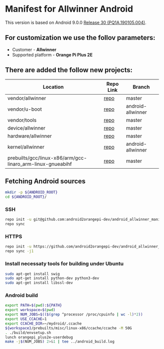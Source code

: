 # Manifest for Allwinner Android

This version is based on Android 9.0.0 [Release 30 (PQ1A.190105.004)](https://android.googlesource.com/platform/manifest/+/refs/heads/android-9.0.0_r30/default.xml).

## For customization we use the follov parameters:
* Customer - **Allwinner**
* Supported platform - **Orange Pi Plus 2E**

## There are added the follow new projects:
| Location | Repo Link | Branch |
| ------ | ------ | ------ |
| vendor/allwinner | [repo](https://github.com/android2orangepi-dev/android_allwinner_vendor) | master |
| vendor/u-boot | [repo](https://github.com/android2orangepi-dev/u-boot_mainline_fork) | android-allwinner |
| vendor/tools | [repo](https://github.com/android2orangepi-dev/tools) | master |
| device/allwinner | [repo](https://github.com/android2orangepi-dev/android_allwinner_bsp) | master |
| hardware/allwinner | [repo](https://github.com/android2orangepi-dev/android_allwinner_hardware) | master |
| kernel/allwinner | [repo](https://github.com/android2orangepi-dev/linux) | android-allwinner |
| prebuilts/gcc/linux-x86/arm/gcc-linaro_arm-linux-gnueabihf | [repo](https://github.com/android2orangepi-dev/ext-compiler) | master |
 
## Fetching Android sources
```bash
mkdir -p ${ANDROID_ROOT}
cd ${ANDROID_ROOT}/
```

### SSH
```bash
repo init -u git@github.com:android2orangepi-dev/android_allwinner_manifest -b android-allwinner -m ssh.xml
repo sync
```

### HTTPS
```bash
repo init -u https://github.com/android2orangepi-dev/android_allwinner_manifest -b android-allwinner -m https.xml
repo sync -j1
```

### Install necessaty tools for building under Ubuntu
```bash
sudo apt-get install swig
sudo apt-get install python-dev python3-dev
sudo apt-get install libssl-dev
```

### Android build
```bash
export PATH=$(pwd):${PATH}
export workspace=$(pwd)
export NUM_JOBS=$(($(grep ^processor /proc/cpuinfo | wc -l)*2))
export USE_CCACHE=1
export CCACHE_DIR=~/mydroid/.ccache
${workspace}/prebuilts/misc/linux-x86/ccache/ccache -M 50G
. ./build/envsetup.sh
lunch orangepi_plus2e-userdebug
make -j$(NUM_JOBS) 2>&1 | tee ../android_build.log
```
